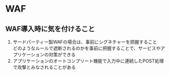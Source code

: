 # WAF

## WAF導入時に気を付けること

1. サードパーティー製WAFの場合は、事前にシグネチャーを把握すること<br/>
    どのようなルールで遮断されるのかを事前に把握することで、サービスやアプリケーションの対策ができる
2. アプリケーションのオートコンプリート機能で入力中に連続したPOST処理で攻撃とみなされることがある